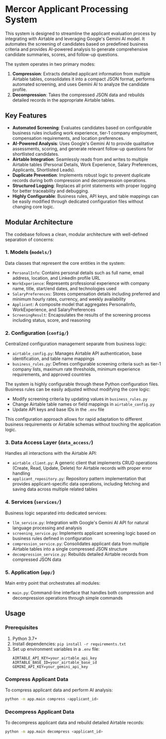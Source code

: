 # Mercor Applicant Processing System

This system is designed to streamline the applicant evaluation process by integrating with Airtable and leveraging Google's Gemini AI model. It automates the screening of candidates based on predefined business criteria and provides AI-powered analysis to generate comprehensive candidate summaries, scores, and follow-up questions.

The system operates in two primary modes:
1. **Compression**: Extracts detailed applicant information from multiple Airtable tables, consolidates it into a compact JSON format, performs automated screening, and uses Gemini AI to analyze the candidate profile.
2. **Decompression**: Takes the compressed JSON data and rebuilds detailed records in the appropriate Airtable tables.

## Key Features

- **Automated Screening**: Evaluates candidates based on configurable business rules including work experience, tier-1 company employment, compensation requirements, and location preferences.
- **AI-Powered Analysis**: Uses Google's Gemini AI to provide qualitative assessments, scoring, and generate relevant follow-up questions for shortlisted candidates.
- **Airtable Integration**: Seamlessly reads from and writes to multiple Airtable tables (Personal Details, Work Experience, Salary Preferences, Applicants, Shortlisted Leads).
- **Duplicate Prevention**: Implements robust logic to prevent duplicate records during both compression and decompression operations.
- **Structured Logging**: Replaces all print statements with proper logging for better traceability and debugging.
- **Highly Configurable**: Business rules, API keys, and table mappings can be easily modified through dedicated configuration files without changing core logic.

## Modular Architecture

The codebase follows a clean, modular architecture with well-defined separation of concerns:

### 1. Models (`models/`)
Data classes that represent the core entities in the system:
- `PersonalInfo`: Contains personal details such as full name, email address, location, and LinkedIn profile URL
- `WorkExperience`: Represents professional experience with company name, title, start/end dates, and technologies used
- `SalaryPreferences`: Stores compensation details including preferred and minimum hourly rates, currency, and weekly availability
- `Applicant`: A composite model that aggregates PersonalInfo, WorkExperience, and SalaryPreferences
- `ScreeningResult`: Encapsulates the results of the screening process including status, score, and reasoning

### 2. Configuration (`config/`)
Centralized configuration management separate from business logic:
- `airtable_config.py`: Manages Airtable API authentication, base identification, and table name mappings
- `business_rules.py`: Defines configurable screening criteria such as tier-1 company lists, maximum rate thresholds, minimum experience requirements, and approved countries

The system is highly configurable through these Python configuration files. Business rules can be easily adjusted without modifying the core logic:
- Modify screening criteria by updating values in `business_rules.py`
- Change Airtable table names or field mappings in `airtable_config.py`
- Update API keys and base IDs in the `.env` file

This configuration approach allows for rapid adaptation to different business requirements or Airtable schemas without touching the application logic.

### 3. Data Access Layer (`data_access/`)
Handles all interactions with the Airtable API:
- `airtable_client.py`: A generic client that implements CRUD operations (Create, Read, Update, Delete) for Airtable records with proper error handling
- `applicant_repository.py`: Repository pattern implementation that provides applicant-specific data operations, including fetching and saving data across multiple related tables

### 4. Services (`services/`)
Business logic separated into dedicated services:
- `llm_service.py`: Integration with Google's Gemini AI API for natural language processing and analysis
- `screening_service.py`: Implements applicant screening logic based on business rules defined in configuration
- `compression_service.py`: Consolidates applicant data from multiple Airtable tables into a single compressed JSON structure
- `decompression_service.py`: Rebuilds detailed Airtable records from compressed JSON data

### 5. Application (`app/`)
Main entry point that orchestrates all modules:
- `main.py`: Command-line interface that handles both compression and decompression operations through simple commands

## Usage

### Prerequisites
1. Python 3.7+
2. Install dependencies: `pip install -r requirements.txt`
3. Set up environment variables in a `.env` file:
   ```
   AIRTABLE_API_KEY=your_airtable_api_key
   AIRTABLE_BASE_ID=your_airtable_base_id
   GEMINI_API_KEY=your_gemini_api_key
   ```

### Compress Applicant Data
To compress applicant data and perform AI analysis:
```bash
python -m app.main compress <applicant_id>
```

### Decompress Applicant Data
To decompress applicant data and rebuild detailed Airtable records:
```bash
python -m app.main decompress <applicant_id>
```

